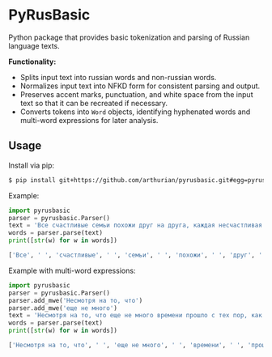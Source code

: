 # PyRusBasic

Python package that provides basic tokenization and parsing of Russian language texts. 

**Functionality:**

- Splits input text into russian words and non-russian words.
- Normalizes input text into NFKD form for consistent parsing and output.
- Preserves accent marks, punctuation, and white space from the input text so that it can be recreated if necessary.
- Converts tokens into `Word` objects, identifying hyphenated words and multi-word expressions for later analysis.

## Usage

Install via pip:

```sh
$ pip install git+https://github.com/arthurian/pyrusbasic.git#egg=pyrusbasic
```

Example:

```python
import pyrusbasic
parser = pyrusbasic.Parser()
text = 'Все счастливые семьи похожи друг на друга, каждая несчастливая семья несчастлива по-своему.'
words = parser.parse(text)
print([str(w) for w in words])

['Все', ' ', 'счастливые', ' ', 'семьи', ' ', 'похожи', ' ', 'друг', ' ', 'на', ' ', 'друга', ', ', 'каждая', ' ', 'несчастливая', ' ', 'семья', ' ', 'несчастлива', ' ', 'по-своему', '.']
```

Example with multi-word expressions:

```python
import pyrusbasic
parser = pyrusbasic.Parser()
parser.add_mwe('Несмотря на то, что')
parser.add_mwe('еще не много')
text = 'Несмотря на то, что еще не много времени прошло с тех пор, как князь Андрей оставил Россию, он много изменился за это время.'
words = parser.parse(text)
print([str(w) for w in words])

['Несмотря на то, что', ' ', 'еще не много', ' ', 'времени', ' ', 'прошло', ' ', 'с', ' ', 'тех', ' ', 'пор', ', ', 'как', ' ', 'князь', ' ', 'Андрей', ' ', 'оставил', ' ', 'Россию', ', ', 'он', ' ', 'много', ' ', 'изменился', ' ', 'за', ' ', 'это', ' ', 'время', '.']
```

